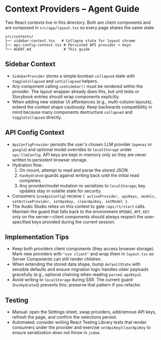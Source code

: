 # Context Providers – Agent Guide

Two React contexts live in this directory. Both are client components and are composed in
`src/app/layout.tsx` so every page shares the same state.

```
src/contexts/
├── sidebar-context.tsx   # Collapse state for layout chrome
├── api-config-context.tsx # Persisted API provider + keys
└── AGENT.md               # This guide
```

## Sidebar Context
- `SidebarProvider` stores a simple boolean `collapsed` state with `toggleCollapsed` and
  `setCollapsed` helpers.
- Any component calling `useSidebar()` must be rendered within the provider. The layout wrapper
  already does this, but unit tests or Storybook entries should wrap components explicitly.
- When adding new sidebar UI affordances (e.g., multi-column layouts), extend the context shape
  cautiously. Keep backwards compatibility in mind because many components destructure
  `collapsed` and `toggleCollapsed` directly.

## API Config Context
- `ApiConfigProvider` persists the user's chosen LLM provider (`openai` or `google`) and optional
  model overrides to `localStorage` under `vps:llmConfig`. API keys are kept in-memory only so they
  are never written to persistent browser storage.
- Hydration flow:
  1. On mount, attempt to read and parse the stored JSON.
  2. `hasHydrated` guards against writing back until the initial read completes.
  3. Any provider/model mutation re-serializes to `localStorage`; key updates stay in volatile state
     for security.
- Consumers (`useApiConfig`) receive `{ activeProvider, apiKeys, models, setActiveProvider,
  setApiKey, clearApiKey, setModel }`.
- The Audio Studio relies on this context to gate `/api/rt/start` calls. Maintain the guard that
  falls back to the environment `OPENAI_API_KEY` only on the server—client components should
  always respect the user-specified keys provided during the current session.

## Implementation Tips
- Keep both providers client components (they access browser storage). Mark new providers with
  `"use client"` and wrap them in `layout.tsx` so Server Components can still render children.
- When extending the stored data shape, bump `defaultState` with sensible defaults and ensure
  migration logic handles older payloads gracefully (e.g., optional chaining when reading
  `parsed.apiKeys`).
- Avoid writing to `localStorage` during SSR. The current guard (`hasHydrated`) prevents this;
  preserve that pattern if you refactor.

## Testing
- Manual: open the Settings sheet, swap providers, add/remove API keys, refresh the page, and
  confirm the selections persist.
- Automated: consider writing React Testing Library tests that render consumers under the
  provider and exercise `setApiKey`/`clearApiKey` to ensure serialization does not throw in
  `jsdom`.
